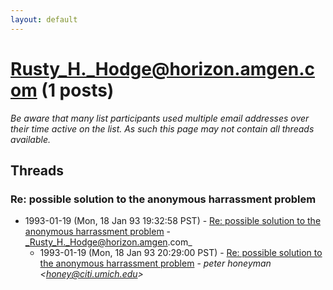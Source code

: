 ```yaml
---
layout: default
---
```


# Rusty_H._Hodge@horizon.amgen.com (1 posts)

_Be aware that many list participants used multiple email addresses over their time active on the list. As such this page may not contain all threads available._

## Threads

### Re: possible solution to the anonymous harrassment problem
+ 1993-01-19 (Mon, 18 Jan 93 19:32:58 PST) - [Re: possible solution to the anonymous harrassment problem](/archive/1993/01/00f4e053d038592ea59f03e9e1d83a1ffd8b0d58692d4cd576759f902f0c9b68) - _Rusty_H._Hodge@horizon.amgen.com_
  + 1993-01-19 (Mon, 18 Jan 93 20:29:00 PST) - [Re: possible solution to the anonymous harrassment problem](/archive/1993/01/0a57114b382e19eff6fbc129c1e65c3cc79d0207ab17c502c9b5881c383f3709) - _peter honeyman \<honey@citi.umich.edu\>_

